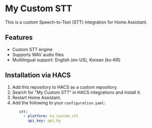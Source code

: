 # My Custom STT

This is a custom Speech-to-Text (STT) integration for Home Assistant.

## Features
- Custom STT engine
- Supports WAV audio files
- Multilingual support: English (en-US), Korean (ko-KR)

## Installation via HACS
1. Add this repository to HACS as a custom repository.
2. Search for "My Custom STT" in HACS integrations and install it.
3. Restart Home Assistant.
4. Add the following to your `configuration.yaml`:
   ```yaml
      stt:
        - platform: ha_custom_stt
          api_key: api_ky
   ```